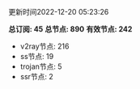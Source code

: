 更新时间2022-12-20 05:23:26

**总订阅: 45**
**总节点: 890**
**有效节点: 242**
- v2ray节点: 216
- ss节点: 19
- trojan节点: 5
- ssr节点: 2
